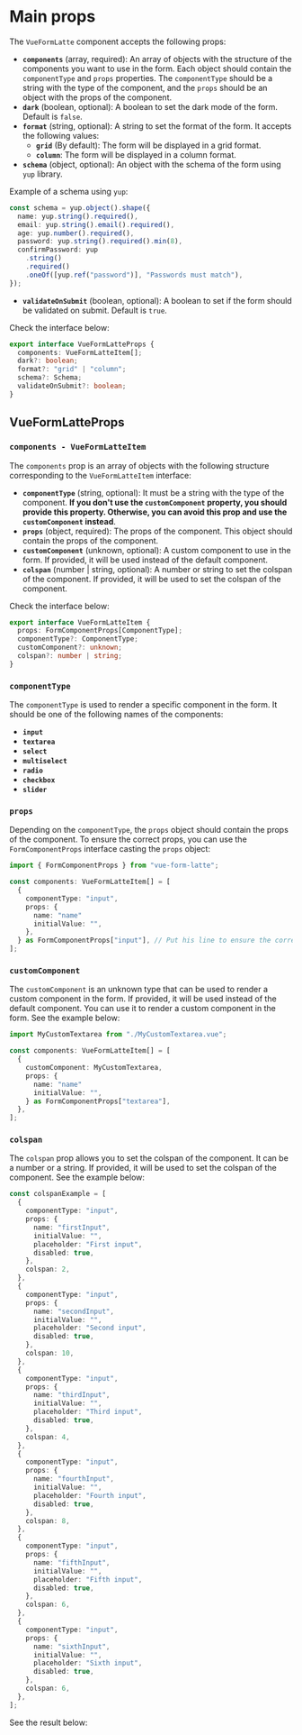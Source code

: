 # Main props

The `VueFormLatte` component accepts the following props:

- **`components`** (array, required): An array of objects with the structure of the components you want to use in the form. Each object should contain the `componentType` and `props` properties. The `componentType` should be a string with the type of the component, and the `props` should be an object with the props of the component.
- **`dark`** (boolean, optional): A boolean to set the dark mode of the form. Default is `false`.
- **`format`** (string, optional): A string to set the format of the form. It accepts the following values:
  - **`grid`** (By default): The form will be displayed in a grid format.
  - **`column`**: The form will be displayed in a column format.
- **`schema`** (object, optional): An object with the schema of the form using `yup` library.

Example of a schema using `yup`:

```typescript
const schema = yup.object().shape({
  name: yup.string().required(),
  email: yup.string().email().required(),
  age: yup.number().required(),
  password: yup.string().required().min(8),
  confirmPassword: yup
    .string()
    .required()
    .oneOf([yup.ref("password")], "Passwords must match"),
});
```

- **`validateOnSubmit`** (boolean, optional): A boolean to set if the form should be validated on submit. Default is `true`.

Check the interface below:

```typescript
export interface VueFormLatteProps {
  components: VueFormLatteItem[];
  dark?: boolean;
  format?: "grid" | "column";
  schema?: Schema;
  validateOnSubmit?: boolean;
}
```

## VueFormLatteProps

### `components - VueFormLatteItem`

The `components` prop is an array of objects with the following structure corresponding to the `VueFormLatteItem` interface:

- **`componentType`** (string, optional): It must be a string with the type of the component. **If you don't use the `customComponent` property, you should provide this property. Otherwise, you can avoid this prop and use the `customComponent` instead**.
- **`props`** (object, required): The props of the component. This object should contain the props of the component.
- **`customComponent`** (unknown, optional): A custom component to use in the form. If provided, it will be used instead of the default component.
- **`colspan`** (number | string, optional): A number or string to set the colspan of the component. If provided, it will be used to set the colspan of the component.

Check the interface below:

```typescript
export interface VueFormLatteItem {
  props: FormComponentProps[ComponentType];
  componentType?: ComponentType;
  customComponent?: unknown;
  colspan?: number | string;
}
```

### `componentType`

The `componentType` is used to render a specific component in the form. It should be one of the following names of the components:

- **`input`**
- **`textarea`**
- **`select`**
- **`multiselect`**
- **`radio`**
- **`checkbox`**
- **`slider`**

### `props`

Depending on the `componentType`, the `props` object should contain the props of the component. To ensure the correct props, you can use the `FormComponentProps` interface casting the `props` object:

```typescript
import { FormComponentProps } from "vue-form-latte";

const components: VueFormLatteItem[] = [
  {
    componentType: "input",
    props: {
      name: "name"
      initialValue: "",
    },
  } as FormComponentProps["input"], // Put his line to ensure the correct props
];
```

### `customComponent`

The `customComponent` is an unknown type that can be used to render a custom component in the form. If provided, it will be used instead of the default component. You can use it to render a custom component in the form. See the example below:

```typescript
import MyCustomTextarea from "./MyCustomTextarea.vue";

const components: VueFormLatteItem[] = [
  {
    customComponent: MyCustomTextarea,
    props: {
      name: "name"
      initialValue: "",
    } as FormComponentProps["textarea"],
  },
];
```

### `colspan`

The `colspan` prop allows you to set the colspan of the component. It can be a number or a string. If provided, it will be used to set the colspan of the component. See the example below:

```typescript
const colspanExample = [
  {
    componentType: "input",
    props: {
      name: "firstInput",
      initialValue: "",
      placeholder: "First input",
      disabled: true,
    },
    colspan: 2,
  },
  {
    componentType: "input",
    props: {
      name: "secondInput",
      initialValue: "",
      placeholder: "Second input",
      disabled: true,
    },
    colspan: 10,
  },
  {
    componentType: "input",
    props: {
      name: "thirdInput",
      initialValue: "",
      placeholder: "Third input",
      disabled: true,
    },
    colspan: 4,
  },
  {
    componentType: "input",
    props: {
      name: "fourthInput",
      initialValue: "",
      placeholder: "Fourth input",
      disabled: true,
    },
    colspan: 8,
  },
  {
    componentType: "input",
    props: {
      name: "fifthInput",
      initialValue: "",
      placeholder: "Fifth input",
      disabled: true,
    },
    colspan: 6,
  },
  {
    componentType: "input",
    props: {
      name: "sixthInput",
      initialValue: "",
      placeholder: "Sixth input",
      disabled: true,
    },
    colspan: 6,
  },
];
```

See the result below:

<div class="p-5">
  <VueFormLatte format="grid" :components="colspanExample" />
</div>

<script setup lang="ts">
import { VueFormLatte } from "vue-form-latte";

const colspanExample = [
  {
    componentType: "input",
    props: {
      name: "firstInput",
      initialValue: "",
      placeholder: "First input",
      disabled: true,
    },
    colspan: 2,
  },
  {
    componentType: "input",
    props: {
      name: "secondInput",
      initialValue: "",
      placeholder: "Second input",
      disabled: true,
    },
    colspan: 10,
  },
  {
    componentType: "input",
    props: {
      name: "thirdInput",
      initialValue: "",
      placeholder: "Third input",
      disabled: true,
    },
    colspan: 4,
  },
  {
    componentType: "input",
    props: {
      name: "fourthInput",
      initialValue: "",
      placeholder: "Fourth input",
      disabled: true,
    },
    colspan: 8,
  },
  {
    componentType: "input",
    props: {
      name: "fifthInput",
      initialValue: "",
      placeholder: "Fifth input",
      disabled: true,
    },
    colspan: 6,
  },
  {
    componentType: "input",
    props: {
      name: "sixthInput",
      initialValue: "",
      placeholder: "Sixth input",
      disabled: true,
    },
    colspan: 6,
  }
];
</script>
